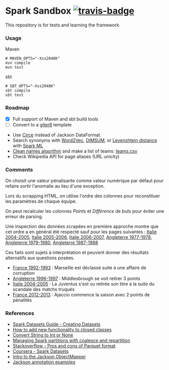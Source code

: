 Spark Sandbox [![travis-badge][]][travis]
=======

[travis]:                https://travis-ci.org/mycaule/spark-sandbox
[travis-badge]:          https://travis-ci.org/mycaule/spark-sandbox.svg?branch=master

This repository is for tests and learning the framework.

### Usage

Maven
```
# MAVEN_OPTS="-Xss2048K"
mvn compile
mvn test
```

sbt
```
# SBT_OPTS="-Xss2048K"
sbt compile
sbt test
```

### Roadmap

- [x] Full support of Maven and sbt build tools
- [ ] Convert to a [giter8](https://github.com/foundweekends/giter8) template

- Use [Circe](https://github.com/circe/circe) instead of Jackson DataFormat.
- Search synonyms with [Word2Vec](https://www.quora.com/What-are-good-ways-to-automatically-find-synonyms-using-machine-learning-ML-techniques-What-are-good-ways-to-automatically-find-antonyms-using-ML-techniques), [DIMSUM](https://databricks.com/blog/2014/10/20/efficient-similarity-algorithm-now-in-spark-twitter.html), or [Levenshtein distance](https://medium.com/@mrpowers/fuzzy-matching-in-spark-with-soundex-and-levenshtein-distance-6749f5af8f28) with [Spark ML](https://spark.apache.org/docs/2.2.0/mllib-feature-extraction.html#word2vec)
- [Clean names algorithm](src/main/scala/com/test/models/LeagueStanding.scala) and make a list of teams: [teams.csv](src/main/resources/teams.csv)
- Check Wikipedia API for page aliases (URL unicity)


### Comments

On choisit une valeur pénalisante comme valeur numérique par défaut pour refaire sortir l'anomalie au lieu d'une exception.

Lors du scrapping HTML, on utilise l'ordre des colonnes pour reconstituer les paramètres de chaque équipe.

On peut recalculer les colonnes *Points* et *Différence de buts* pour éviter une erreur de parsing.

Une inspection des données scrapées en première approche montre que cet ordre a en général été respecté sauf pour les pages suivantes : [Italie 2004-2005](https://fr.wikipedia.org/wiki/Championnat_d'Italie_de_football_2004-2005), [Italie 2005-2006](https://fr.wikipedia.org/wiki/Championnat_d'Italie_de_football_2005-2006), [Italie 2006-2007](https://fr.wikipedia.org/wiki/Championnat_d'Italie_de_football_2006-2007), [Angleterre 1977-1978](https://fr.wikipedia.org/wiki/Championnat_d'Angleterre_de_football_1977-1978), [Angleterre 1979-1980](https://fr.wikipedia.org/wiki/Championnat_d'Angleterre_de_football_1979-1980), [Angleterre 1987-1988](https://fr.wikipedia.org/wiki/Championnat_d'Angleterre_de_football_1987-1988)

Ces faits sont sujets à interprétation et peuvent donner des résultats alternatifs aux questions posées.

- [France 1992-1993](https://fr.wikipedia.org/wiki/Championnat_de_France_de_football_1992-1993) : Marseille est déclassé suite à une affaire de corruption
- [Angleterre 1996-1997](https://fr.wikipedia.org/wiki/Championnat_d'Angleterre_de_football_1996-1996) : Middlesbrough se voit retirer 3 points
- [Italie 2004-2005](https://fr.wikipedia.org/wiki/Championnat_d'Italie_de_football_2004-2005) : La Juventus s'est vu retirée son titre à la suite du scandale des matchs truqués
- [France 2012-2013](https://fr.wikipedia.org/wiki/Championnat_de_France_de_football_2012-2013) : Ajaccio commence la saison avec 2 points de pénalités

### References

- [Spark Datasets Guide - Creating Datasets](https://people.apache.org/~pwendell/spark-nightly/spark-master-docs/latest/sql-programming-guide.html#creating-datasets)
- [How to add new functionality to closed classes](https://alvinalexander.com/scala/scala-for-loop-yield-examples-yield-tutorial#a-real-world-example)
- [Convert String to Int or None](https://stackoverflow.com/questions/23811425/scala-convert-string-to-int-or-none)
- [Managing Spark partitions with coalesce and repartition](https://hackernoon.com/managing-spark-partitions-with-coalesce-and-repartition-4050c57ad5c4)
- [Stackoverflow - Pros and cons of Parquet format](https://stackoverflow.com/questions/36822224/what-are-the-pros-and-cons-of-parquet-format-compared-to-other-formats)
- [Coursera - Spark Datasets](https://www.coursera.org/learn/scala-spark-big-data/lecture/yrfPh/datasets)
- [Intro to the Jackson ObjectMapper](http://www.baeldung.com/jackson-object-mapper-tutorial)
- [Jackson annotation examples](http://www.baeldung.com/jackson-annotations)
